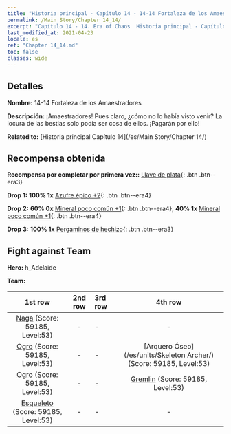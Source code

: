 ```yaml
---
title: "Historia principal - Capítulo 14 - 14-14 Fortaleza de los Amaestradores"
permalink: /Main Story/Chapter 14_14/
excerpt: "Capítulo 14 - 14. Era of Chaos  Historia principal - Capítulo 14_14. 14-14 Fortaleza de los Amaestradores"
last_modified_at: 2021-04-23
locale: es
ref: "Chapter 14_14.md"
toc: false
classes: wide
---
```


## Detalles

 **Nombre:** 14-14 Fortaleza de los Amaestradores

 **Descripción:** ¡Amaestradores! Pues claro, ¿cómo no lo había visto venir? La locura de las bestias solo podía ser cosa de ellos. ¡Pagarán por ello!

 **Related to:** [Historia principal Capítulo 14](/es/Main Story/Chapter 14/)

## Recompensa obtenida

 **Recompensa por completar por primera vez::** [Llave de plata](/ItemsES/con_693/){: .btn .btn--era3}

 **Drop 1:** **100% 1x** [Azufre épico +2](/ItemsES/mat_50/){: .btn .btn--era4}

 **Drop 2:** **60% 0x** [Mineral poco común +1](/ItemsES/mat_40/){: .btn .btn--era4}, **40% 1x** [Mineral poco común +1](/ItemsES/mat_40/){: .btn .btn--era4}

 **Drop 3:** **100% 1x** [Pergaminos de hechizo](/ItemsES/con_694/){: .btn .btn--era3}


## Fight against Team
 **Hero:** h_Adelaide

 **Team:**


  | 1st row | 2nd row | 3rd row | 4th row |
  |:----:|:----:|:----|:----:|
  | [Naga](/es/units/Naga/) (Score: 59185, Level:53)  | - | - | - |
  | [Ogro](/es/units/Ogre/) (Score: 59185, Level:53)  | - | - | [Arquero Óseo](/es/units/Skeleton Archer/) (Score: 59185, Level:53)  |
  | [Ogro](/es/units/Ogre/) (Score: 59185, Level:53)  | - | - | [Gremlin](/es/units/Gremlin/) (Score: 59185, Level:53)  |
  | [Esqueleto](/es/units/Skeleton/) (Score: 59185, Level:53)  | - | - | - |


